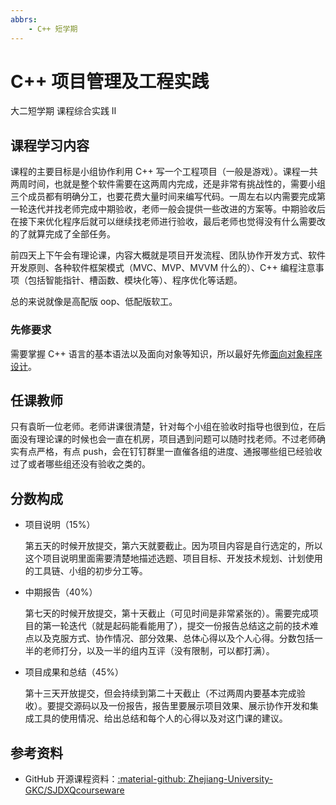 ```yaml
---
abbrs: 
    - C++ 短学期
---
```


# C++ 项目管理及工程实践
<div class="badges">
<span class="badge is-badge">大二短学期</span>
<span class="badge is-badge">课程综合实践 Ⅱ</span>
</div>

## 课程学习内容

课程的主要目标是小组协作利用 C++ 写一个工程项目（一般是游戏）。课程一共两周时间，也就是整个软件需要在这两周内完成，还是非常有挑战性的，需要小组三个成员都有明确分工，也要花费大量时间来编写代码。一周左右以内需要完成第一轮迭代并找老师完成中期验收，老师一般会提供一些改进的方案等。中期验收后在接下来优化程序后就可以继续找老师进行验收，最后老师也觉得没有什么需要改的了就算完成了全部任务。

前四天上下午会有理论课，内容大概就是项目开发流程、团队协作开发方式、软件开发原则、各种软件框架模式（MVC、MVP、MVVM 什么的）、C++ 编程注意事项（包括智能指针、槽函数、模块化等）、程序优化等话题。

总的来说就像是高配版 oop、低配版软工。

### 先修要求

需要掌握 C++ 语言的基本语法以及面向对象等知识，所以最好先修[面向对象程序设计](../../major/object_oriented_programming/index.md)。

## 任课教师

只有袁昕一位老师。老师讲课很清楚，针对每个小组在验收时指导也很到位，在后面没有理论课的时候也会一直在机房，项目遇到问题可以随时找老师。不过老师确实有点严格，有点 push，会在钉钉群里一直催各组的进度、通报哪些组已经验收过了或者哪些组还没有验收之类的。

## 分数构成

- 项目说明（15%）

    第五天的时候开放提交，第六天就要截止。因为项目内容是自行选定的，所以这个项目说明里面需要清楚地描述选题、项目目标、开发技术规划、计划使用的工具链、小组的初步分工等。

- 中期报告（40%）

    第七天的时候开放提交，第十天截止（可见时间是非常紧张的）。需要完成项目的第一轮迭代（就是起码能看能用了），提交一份报告总结这之前的技术难点以及克服方式、协作情况、部分效果、总体心得以及个人心得。分数包括一半的老师打分，以及一半的组内互评（没有限制，可以都打满）。

- 项目成果和总结（45%）

    第十三天开放提交，但会持续到第二十天截止（不过两周内要基本完成验收）。要提交源码以及一份报告，报告里要展示项目效果、展示协作开发和集成工具的使用情况、给出总结和每个人的心得以及对这门课的建议。

## 参考资料

- GitHub 开源课程资料：[:material-github: Zhejiang-University-GKC/SJDXQcourseware](https://github.com/Zhejiang-University-GKC/SJDXQcourseware)